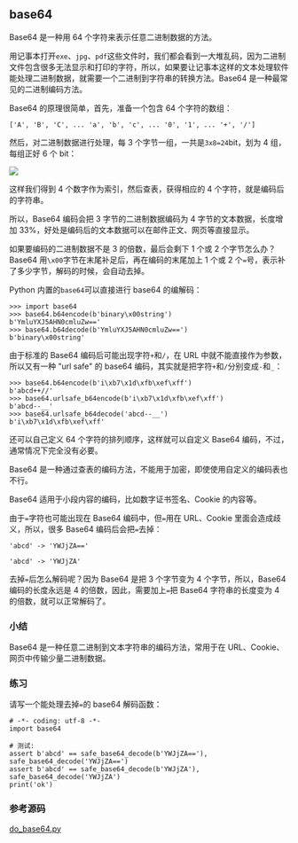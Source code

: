 ## base64

Base64 是一种用 64 个字符来表示任意二进制数据的方法。

用记事本打开`exe`、`jpg`、`pdf`这些文件时，我们都会看到一大堆乱码，因为二进制文件包含很多无法显示和打印的字符，所以，如果要让记事本这样的文本处理软件能处理二进制数据，就需要一个二进制到字符串的转换方法。Base64 是一种最常见的二进制编码方法。

Base64 的原理很简单，首先，准备一个包含 64 个字符的数组：

```
['A', 'B', 'C', ... 'a', 'b', 'c', ... '0', '1', ... '+', '/']
```

然后，对二进制数据进行处理，每 3 个字节一组，一共是`3x8=24`bit，划为 4 组，每组正好 6 个 bit：

![](\fig\949444125467040.png)

这样我们得到 4 个数字作为索引，然后查表，获得相应的 4 个字符，就是编码后的字符串。

所以，Base64 编码会把 3 字节的二进制数据编码为 4 字节的文本数据，长度增加 33%，好处是编码后的文本数据可以在邮件正文、网页等直接显示。

如果要编码的二进制数据不是 3 的倍数，最后会剩下 1 个或 2 个字节怎么办？Base64 用`\x00`字节在末尾补足后，再在编码的末尾加上 1 个或 2 个`=`号，表示补了多少字节，解码的时候，会自动去掉。

Python 内置的`base64`可以直接进行 base64 的编解码：

```
>>> import base64
>>> base64.b64encode(b'binary\x00string')
b'YmluYXJ5AHN0cmluZw=='
>>> base64.b64decode(b'YmluYXJ5AHN0cmluZw==')
b'binary\x00string'
```

由于标准的 Base64 编码后可能出现字符`+`和`/`，在 URL 中就不能直接作为参数，所以又有一种 "url safe" 的 base64 编码，其实就是把字符`+`和`/`分别变成`-`和`_`：

```
>>> base64.b64encode(b'i\xb7\x1d\xfb\xef\xff')
b'abcd++//'
>>> base64.urlsafe_b64encode(b'i\xb7\x1d\xfb\xef\xff')
b'abcd--__'
>>> base64.urlsafe_b64decode('abcd--__')
b'i\xb7\x1d\xfb\xef\xff'
```

还可以自己定义 64 个字符的排列顺序，这样就可以自定义 Base64 编码，不过，通常情况下完全没有必要。

Base64 是一种通过查表的编码方法，不能用于加密，即使使用自定义的编码表也不行。

Base64 适用于小段内容的编码，比如数字证书签名、Cookie 的内容等。

由于`=`字符也可能出现在 Base64 编码中，但`=`用在 URL、Cookie 里面会造成歧义，所以，很多 Base64 编码后会把`=`去掉：

```
'abcd' -> 'YWJjZA=='

'abcd' -> 'YWJjZA'
```

去掉`=`后怎么解码呢？因为 Base64 是把 3 个字节变为 4 个字节，所以，Base64 编码的长度永远是 4 的倍数，因此，需要加上`=`把 Base64 字符串的长度变为 4 的倍数，就可以正常解码了。

### 小结

Base64 是一种任意二进制到文本字符串的编码方法，常用于在 URL、Cookie、网页中传输少量二进制数据。

### 练习

请写一个能处理去掉`=`的 base64 解码函数：

```
# -*- coding: utf-8 -*-
import base64
```

```
# 测试:
assert b'abcd' == safe_base64_decode(b'YWJjZA=='), safe_base64_decode('YWJjZA==')
assert b'abcd' == safe_base64_decode(b'YWJjZA'), safe_base64_decode('YWJjZA')
print('ok')
```

### 参考源码

[do_base64.py](https://github.com/michaelliao/learn-python3/blob/master/samples/commonlib/do_base64.py)
